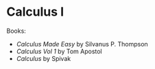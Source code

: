 # Calculus I

Books:
- *Calculus Made Easy* by Silvanus P. Thompson
- *Calculus Vol 1* by Tom Apostol
- *Calculus* by Spivak